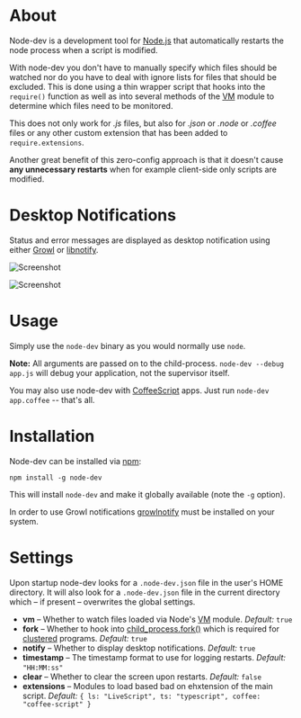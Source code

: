 About
=====

Node-dev is a development tool for [Node.js](http://nodejs.org) that automatically restarts the node process when a script is modified.

With node-dev you don't have to manually specify which files should be watched nor do you have to deal with ignore lists for files that should be excluded. This is done using a thin wrapper script that hooks into the `require()` function as well as into several methods of the [VM](http://nodejs.org/docs/latest/api/vm.html) module to determine which files need to be monitored.

This does not only work for _.js_ files, but also for _.json_ or _.node_ or  _.coffee_ files or any other custom extension that has been added to `require.extensions`.

Another great benefit of this zero-config approach is that it doesn't cause __any unnecessary restarts__ when for example client-side only scripts are modified.

Desktop Notifications
=====================

Status and error messages are displayed as desktop notification using either [Growl](http://growl.info/about.php) or [libnotify](http://developer.gnome.org/libnotify/).

![Screenshot](http://fgnass.github.com/images/node-dev.png)

![Screenshot](http://fgnass.github.com/images/node-dev-linux.png)


Usage
=====

Simply use the `node-dev` binary as you would normally use `node`.

__Note:__ All arguments are passed on to the child-process. `node-dev --debug app.js` will debug your application, not the supervisor itself.

You may also use node-dev with [CoffeeScript](http://http://coffeescript.org/) apps. Just run `node-dev app.coffee` -- that's all.

Installation
============

Node-dev can be installed via [npm](http://github.com/isaacs/npm):

    npm install -g node-dev

This will install `node-dev` and make it globally available (note the `-g` option).

In order to use Growl notifications [growlnotify](http://growl.info/extras.php#growlnotify) must be installed on your system.

Settings
========

Upon startup node-dev looks for a `.node-dev.json` file in the user's HOME directory. It will also look for a `.node-dev.json` file in the current directory which – if present – overwrites the global settings.

* __vm__ – Whether to watch files loaded via Node's [VM](http://nodejs.org/docs/latest/api/vm.html) module. _Default:_ `true`
* __fork__ – Whether to hook into [child_process.fork()](http://nodejs.org/docs/latest/api/child_process.html#child_process_child_process_fork_modulepath_args_options) which is required for [clustered](http://nodejs.org/docs/latest/api/cluster.html) programs. _Default:_ `true`
* __notify__ – Whether to display desktop notifications. _Default:_ `true`
* __timestamp__ – The timestamp format to use for logging restarts. _Default:_ `"HH:MM:ss"`
* __clear__ – Whether to clear the screen upon restarts. _Default:_ `false`
* __extensions__ – Modules to load based bad on ehxtension of the main script. _Default:_
  `{
    ls: "LiveScript",
    ts: "typescript",
    coffee: "coffee-script"
  }`
